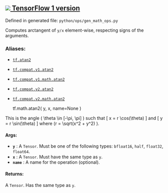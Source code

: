 [ ![](https://tensorflow.google.cn/images/tf_logo_32px.png) TensorFlow 1
version](/versions/r1.15/api_docs/python/tf/math/atan2)  
---  
  
Defined in generated file: `python/ops/gen_math_ops.py`

Computes arctangent of `y/x` element-wise, respecting signs of the arguments.

### Aliases:

  * [`tf.atan2`](/api_docs/python/tf/math/atan2)
  * [`tf.compat.v1.atan2`](/api_docs/python/tf/math/atan2)
  * [`tf.compat.v1.math.atan2`](/api_docs/python/tf/math/atan2)
  * [`tf.compat.v2.atan2`](/api_docs/python/tf/math/atan2)
  * [`tf.compat.v2.math.atan2`](/api_docs/python/tf/math/atan2)

    
    
    tf.math.atan2(
        y,
        x,
        name=None
    )
    

This is the angle ( \theta \in [-\pi, \pi] ) such that [ x = r \cos(\theta) ]
and [ y = r \sin(\theta) ] where (r = \sqrt(x^2 + y^2) ).

#### Args:

  * **`y`** : A `Tensor`. Must be one of the following types: `bfloat16`, `half`, `float32`, `float64`.
  * **`x`** : A `Tensor`. Must have the same type as `y`.
  * **`name`** : A name for the operation (optional).

#### Returns:

A `Tensor`. Has the same type as `y`.

